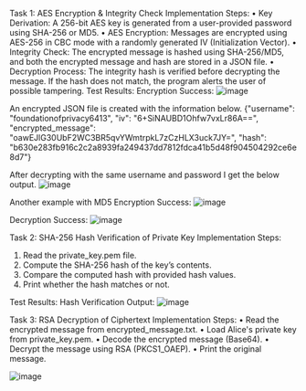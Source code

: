 Task 1: AES Encryption & Integrity Check
Implementation Steps:
•	Key Derivation: A 256-bit AES key is generated from a user-provided password using SHA-256 or MD5.
•	AES Encryption: Messages are encrypted using AES-256 in CBC mode with a randomly generated IV (Initialization Vector).
•	Integrity Check: The encrypted message is hashed using SHA-256/MD5, and both the encrypted message and hash are stored in a JSON file.
•	Decryption Process: The integrity hash is verified before decrypting the message. If the hash does not match, the program alerts the user of possible tampering.
Test Results:
Encryption Success:
![image](https://github.com/user-attachments/assets/24d09a41-ecda-49fb-9a9a-060c1b96eddf)
 
An encrypted JSON file is created with the information below.
{"username": "foundationofprivacy6413", 
"iv": "6+SiNAUBD1Ohfw7vxLr86A==", 
"encrypted_message": "oawEJlG30UbF2WC3BR5qvYWmtrpkL7zCzHLX3uck7JY=", 
"hash": "b630e283fb916c2c2a8939fa249437dd7812fdca41b5d48f904504292ce6e8d7"}

After decrypting with the same username and password I get the below output.
![image](https://github.com/user-attachments/assets/771eb61d-50f3-47c4-8052-547a5a24398a)
 
Another example with MD5
Encryption Success:
 ![image](https://github.com/user-attachments/assets/897d6f32-b5ab-49f6-b119-dc8c00347e87)

Decryption Success:
 ![image](https://github.com/user-attachments/assets/fbfafc85-7224-4fff-a2cb-e29b0bfe2314)

Task 2: SHA-256 Hash Verification of Private Key
Implementation Steps:

1.	Read the private_key.pem file.
2.	Compute the SHA-256 hash of the key’s contents.
3.	Compare the computed hash with provided hash values.
4.	Print whether the hash matches or not.

Test Results:
Hash Verification Output:
 ![image](https://github.com/user-attachments/assets/cb67d822-21f6-4297-8cfc-48061a5f9fd7)


Task 3: RSA Decryption of Ciphertext
Implementation Steps:
•	Read the encrypted message from encrypted_message.txt.
•	Load Alice's private key from private_key.pem.
•	Decode the encrypted message (Base64).
•	Decrypt the message using RSA (PKCS1_OAEP).
•	Print the original message.

 ![image](https://github.com/user-attachments/assets/4e5e041b-fe24-4084-a219-c87c0c0187fd)


